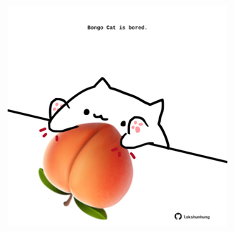 <!-- built at 15/01/2022, 05:02:45 UTC -->
<p align="center">
  <img width="500" height="500" src="./ReadmeImage.svg">
</p>
